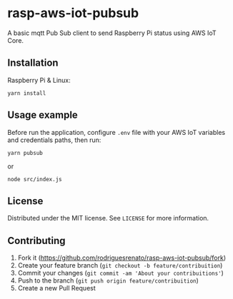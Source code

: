 # rasp-aws-iot-pubsub
A basic mqtt Pub Sub client to send Raspberry Pi status using AWS IoT Core. 

## Installation

Raspberry Pi & Linux:

```
yarn install
```

## Usage example

Before run the application, configure `.env` file with your AWS IoT variables and credentials paths, then run:
```
yarn pubsub
```
or
```
node src/index.js
```

## License
Distributed under the MIT license. See ``LICENSE`` for more information.

## Contributing
1. Fork it (<https://github.com/rodriguesrenato/rasp-aws-iot-pubsub/fork>)
2. Create your feature branch (`git checkout -b feature/contribuition`)
3. Commit your changes (`git commit -am 'About your contribuitions'`)
4. Push to the branch (`git push origin feature/contribuition`)
5. Create a new Pull Request

